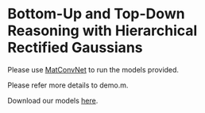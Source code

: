 Bottom-Up and Top-Down Reasoning with Hierarchical Rectified Gaussians
======

Please use [MatConvNet](https://github.com/vlfeat/matconvnet) to run the models provided.

Please refer more details to demo.m.

Download our models [here](http://www.ics.uci.edu/~peiyunh/public/rg-aflw/).

